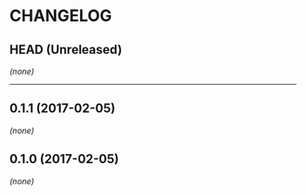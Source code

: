 CHANGELOG
=========

## HEAD (Unreleased)
_(none)_

--------------------

## 0.1.1 (2017-02-05)
_(none)_

## 0.1.0 (2017-02-05)
_(none)_


